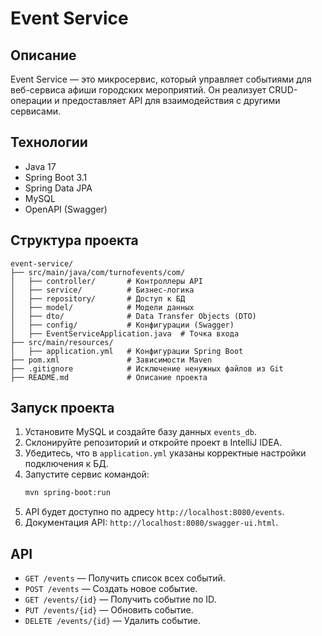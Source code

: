 # Event Service

## Описание
Event Service — это микросервис, который управляет событиями для веб-сервиса афиши городских мероприятий. Он реализует CRUD-операции и предоставляет API для взаимодействия с другими сервисами.

## Технологии
- Java 17
- Spring Boot 3.1
- Spring Data JPA
- MySQL
- OpenAPI (Swagger)

## Структура проекта
```
event-service/
├── src/main/java/com/turnofevents/com/
│   ├── controller/       # Контроллеры API
│   ├── service/          # Бизнес-логика
│   ├── repository/       # Доступ к БД
│   ├── model/            # Модели данных
│   ├── dto/              # Data Transfer Objects (DTO)
│   ├── config/           # Конфигурации (Swagger)
│   ├── EventServiceApplication.java  # Точка входа
├── src/main/resources/
│   ├── application.yml   # Конфигурации Spring Boot
├── pom.xml               # Зависимости Maven
├── .gitignore            # Исключение ненужных файлов из Git
├── README.md             # Описание проекта
```

## Запуск проекта
1. Установите MySQL и создайте базу данных `events_db`.
2. Склонируйте репозиторий и откройте проект в IntelliJ IDEA.
3. Убедитесь, что в `application.yml` указаны корректные настройки подключения к БД.
4. Запустите сервис командой:
   ```sh
   mvn spring-boot:run
   ```
5. API будет доступно по адресу `http://localhost:8080/events`.
6. Документация API: `http://localhost:8080/swagger-ui.html`.

## API
- `GET /events` — Получить список всех событий.
- `POST /events` — Создать новое событие.
- `GET /events/{id}` — Получить событие по ID.
- `PUT /events/{id}` — Обновить событие.
- `DELETE /events/{id}` — Удалить событие.
